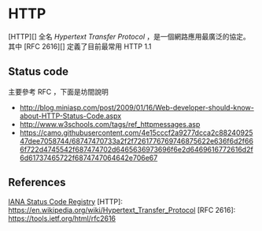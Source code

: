 HTTP
====

[HTTP][] 全名 *Hypertext Transfer Protocol* ，是一個網路應用最廣泛的協定。其中 [RFC 2616][] 定義了目前最常用 HTTP 1.1

Status code
-----------

主要參考 RFC ，下面是坊間說明

* http://blog.miniasp.com/post/2009/01/16/Web-developer-should-know-about-HTTP-Status-Code.aspx
* http://www.w3schools.com/tags/ref_httpmessages.asp
* https://camo.githubusercontent.com/4e15cccf2a9277dcca2c8824092547dee7058744/68747470733a2f2f7261776769746875622e636f6d2f666f722d4745542f687474702d6465636973696f6e2d6469616772616d2f6d61737465722f6874747064642e706e67


References
----------
[IANA Status Code Registry](http://www.iana.org/assignments/http-status-codes/http-status-codes.xhtml)
[HTTP]: https://en.wikipedia.org/wiki/Hypertext_Transfer_Protocol
[RFC 2616]: https://tools.ietf.org/html/rfc2616
